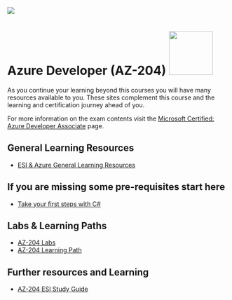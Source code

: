 [![](https://github.com/georgiakalyva/learningresources/raw/main/assets/ESIms.jpg)](https://github.com/georgiakalyva/learningresources/raw/main/assets/ESIms.jpg)

# Azure Developer (AZ-204) <img src="https://github.com/georgiakalyva/learningresources/raw/main/assets/az-204.png" width="100">

As you continue your learning beyond this courses you will have many resources available to you. These sites complement this course and the learning and certification journey ahead of you.

For more information on the exam contents visit the [Microsoft Certified: Azure Developer Associate](https://docs.microsoft.com/en-us/learn/certifications/azure-developer/ "Microsoft Certified: Azure Developer Associate") page.

## General Learning Resources

- [ESI & Azure General Learning Resources](https://georgiakalyva.github.io/Learning-Resources/ "ESI & Azure General Learning Resources")

## If you are missing some pre-requisites start here

- [Take your first steps with C#](https://docs.microsoft.com/en-us/learn/paths/csharp-first-steps/)

## Labs & Learning Paths

- [AZ-204 Labs](https://microsoftlearning.github.io/AZ-204-DevelopingSolutionsforMicrosoftAzure/)
- [AZ-204 Learning Path](https://docs.microsoft.com/en-us/users/msftofficialcurriculum-4292/collections/8wn5cg7jxdg0jj)

## Further resources and Learning

- [AZ-204 ESI Study Guide](https://aka.ms/ESIStudyGuide_AZ-204?wt.mc_id=esi_bom_content_wwl)
